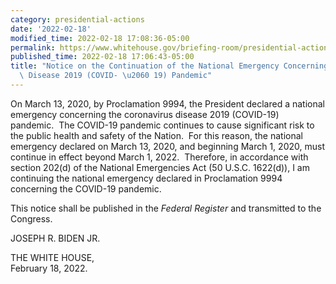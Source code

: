 ```yaml
---
category: presidential-actions
date: '2022-02-18'
modified_time: 2022-02-18 17:08:36-05:00
permalink: https://www.whitehouse.gov/briefing-room/presidential-actions/2022/02/18/notice-on-the-continuation-of-the-national-emergency-concerning-the-coronavirus-disease-2019-covid-19-pandemic-2/
published_time: 2022-02-18 17:06:43-05:00
title: "Notice on the Continuation of the National Emergency Concerning the Coronavirus\
  \ Disease 2019 (COVID- \u2060 19) Pandemic"
---
```

 
On March 13, 2020, by Proclamation 9994, the President declared a
national emergency concerning the coronavirus disease 2019 (COVID-19)
pandemic.  The COVID-19 pandemic continues to cause significant risk to
the public health and safety of the Nation.  For this reason, the
national emergency declared on March 13, 2020, and beginning March 1,
2020, must continue in effect beyond March 1, 2022.  Therefore, in
accordance with section 202(d) of the National Emergencies Act (50
U.S.C. 1622(d)), I am continuing the national emergency declared in
Proclamation 9994 concerning the COVID-19 pandemic.

This notice shall be published in the *Federal Register* and transmitted
to the Congress.

JOSEPH R. BIDEN JR. 

THE WHITE HOUSE,  
February 18, 2022.
